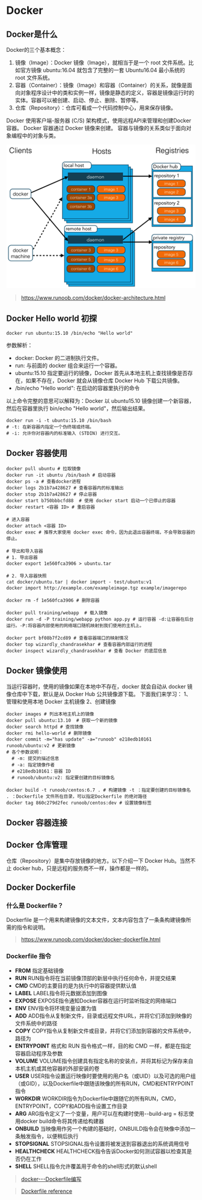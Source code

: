 # Docker

## Docker是什么
Docker的三个基本概念：
1. 镜像（Image）：Docker 镜像（Image），就相当于是一个 root 文件系统。比如官方镜像 ubuntu:16.04 就包含了完整的一套 Ubuntu16.04 最小系统的 root 文件系统。
2. 容器（Container）：镜像（Image）和容器（Container）的关系，就像是面向对象程序设计中的类和实例一样，镜像是静态的定义，容器是镜像运行时的实体。容器可以被创建、启动、停止、删除、暂停等。
3. 仓库（Repository）：仓库可看成一个代码控制中心，用来保存镜像。

Docker 使用客户端-服务器 (C/S) 架构模式，使用远程API来管理和创建Docker容器。
Docker 容器通过 Docker 镜像来创建。
容器与镜像的关系类似于面向对象编程中的对象与类。

![docker架构](./pic/docker.png)

> https://www.runoob.com/docker/docker-architecture.html

## Docker Hello world 初探

```shell
docker run ubuntu:15.10 /bin/echo "Hello world"
```
参数解析：
* docker: Docker 的二进制执行文件。
* run: 与前面的 docker 组合来运行一个容器。
* ubuntu:15.10 指定要运行的镜像，Docker 首先从本地主机上查找镜像是否存在，如果不存在，Docker 就会从镜像仓库 Docker Hub 下载公共镜像。
* /bin/echo "Hello world": 在启动的容器里执行的命令

以上命令完整的意思可以解释为：Docker 以 ubuntu15.10 镜像创建一个新容器，然后在容器里执行 bin/echo "Hello world"，然后输出结果。


```shell
docker run -i -t ubuntu:15.10 /bin/bash
# -t: 在新容器内指定一个伪终端或终端。
# -i: 允许你对容器内的标准输入 (STDIN) 进行交互。
```

## Docker 容器使用
```shell
docker pull ubuntu # 拉取镜像
docker run -it ubuntu /bin/bash # 启动容器
docker ps -a # 查看docker进程
docker logs 2b1b7a428627 # 查看容器内的标准输出
docker stop 2b1b7a428627 # 停止容器
docker start b750bbbcfd88  # 使用 docker start 启动一个已停止的容器
docker restart <容器 ID> # 重启容器

# 进入容器
docker attach <容器 ID>
docker exec # 推荐大家使用 docker exec 命令，因为此退出容器终端，不会导致容器的停止。

# 导出和导入容器
# 1. 导出容器
docker export 1e560fca3906 > ubuntu.tar

# 2. 导入容器快照
cat docker/ubuntu.tar | docker import - test/ubuntu:v1
docker import http://example.com/exampleimage.tgz example/imagerepo

docker rm -f 1e560fca3906 # 删除容器

docker pull training/webapp  # 载入镜像
docker run -d -P training/webapp python app.py # 运行容器 -d:让容器在后台运行。-P:将容器内部使用的网络端口随机映射到我们使用的主机上。

docker port bf08b7f2cd89 # 查看容器端口的映射情况
docker top wizardly_chandrasekhar # 查看容器内部运行的进程
docker inspect wizardly_chandrasekhar # 查看 Docker 的底层信息

```

## Docker 镜像使用
当运行容器时，使用的镜像如果在本地中不存在，docker 就会自动从 docker 镜像仓库中下载，默认是从 Docker Hub 公共镜像源下载。
下面我们来学习：
1、管理和使用本地 Docker 主机镜像
2、创建镜像

```shell
docker images # 列出本地主机上的镜像
docker pull ubuntu:13.10  # 获取一个新的镜像
docker search httpd # 查找镜像
docker rmi hello-world # 删除镜像
docker commit -m="has update" -a="runoob" e218edb10161 runoob/ubuntu:v2 # 更新镜像 
# 各个参数说明：
  # -m: 提交的描述信息
  # -a: 指定镜像作者
  # e218edb10161：容器 ID
  # runoob/ubuntu:v2: 指定要创建的目标镜像名
  
docker build -t runoob/centos:6.7 . # 构建镜像 -t ：指定要创建的目标镜像名 . ：Dockerfile 文件所在目录，可以指定Dockerfile 的绝对路径
docker tag 860c279d2fec runoob/centos:dev # 设置镜像标签
```

## Docker 容器连接

## Docker 仓库管理
仓库（Repository）是集中存放镜像的地方。以下介绍一下 Docker Hub。当然不止 docker hub，只是远程的服务商不一样，操作都是一样的。

## Docker Dockerfile
### 什么是 Dockerfile？
Dockerfile 是一个用来构建镜像的文本文件，文本内容包含了一条条构建镜像所需的指令和说明。

> https://www.runoob.com/docker/docker-dockerfile.html

### Dockerfile 指令

+ **FROM** 指定基础镜像
+ **RUN** RUN指令将在当前镜像顶部的新层中执行任何命令，并提交结果
+ **CMD** CMD的主要目的是为执行中的容器提供默认值
+ **LABEL** LABEL指令将元数据添加到图像
+ **EXPOSE** EXPOSE指令通知Docker容器在运行时监听指定的网络端口
+ **ENV** ENV指令将环境变量<key>设置为值<value>
+ **ADD** ADD指令从<src>复制新文件，目录或远程文件URL，并将它们添加到映像的文件系统中的路径<dest>
+ **COPY** COPY指令从<src>复制新文件或目录，并将它们添加到容器的文件系统中，路径为<dest>
+ **ENTRYPOINT** 格式和 RUN 指令格式一样，目的和 CMD 一样，都是在指定容器启动程序及参数
+ **VOLUME** VOLUME指令创建具有指定名称的安装点，并将其标记为保存来自本机主机或其他容器的外部安装的卷
+ **USER** USER指令设置运行映像时要使用的用户名（或UID）以及可选的用户组（或GID），以及Dockerfile中跟随该映像的所有RUN，CMD和ENTRYPOINT指令
+ **WORKDIR** WORKDIR指令为Dockerfile中跟随它的所有RUN，CMD，ENTRYPOINT，COPY和ADD指令设置工作目录
+ **ARG** ARG指令定义了一个变量，用户可以在构建时使用--build-arg <varname> = <value>标志使用docker build命令将其传递给构建器
+ **ONBUILD** 当映像用作另一个构建的基础时，ONBUILD指令会在映像中添加一条触发指令，以便稍后执行
+ **STOPSIGNAL** STOPSIGNAL指令设置将被发送到容器退出的系统调用信号
+ **HEALTHCHECK** HEALTHCHECK指令告诉Docker如何测试容器以检查其是否仍在工作
+ **SHELL** SHELL指令允许覆盖用于命令的shell形式的默认shell

> [docker---Dockerfile编写](https://www.cnblogs.com/zpcoding/p/11450686.html)

> [Dockerfile reference](https://docs.docker.com/engine/reference/builder/#from)

